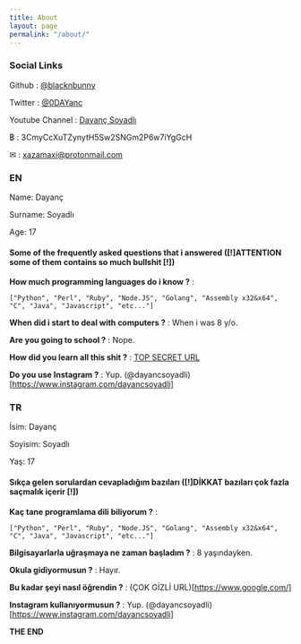 ```yaml
---
title: About
layout: page
permalink: "/about/"
---
```


### Social Links
Github : [@blacknbunny](https://github.com/blacknbunny)

Twitter : [@0DAYanc](https://www.twitter.com/0DAYanc)

Youtube Channel : [Dayanç Soyadlı](https://www.youtube.com/channel/UCAW77-4MVX2AL7S40CLtO7A)

฿ : 3CmyCcXuTZynytH5Sw2SNGm2P6w7iYgGcH

✉ : xazamaxi@protonmail.com

### EN
Name: Dayanç

Surname: Soyadlı

Age: 17

#### **Some of the frequently asked questions that i answered ([!]ATTENTION some of them contains so much bullshit [!])**
**How much programming languages do i know ?** : 

```["Python", "Perl", "Ruby", "Node.JS", "Golang", "Assembly x32&x64", "C", "Java", "Javascript", "etc..."]```

**When did i start to deal with computers ?** : When i was 8 y/o.

**Are you going to school ?** : Nope.

**How did you learn all this shit ?** : [TOP SECRET URL](https://www.google.com/)

**Do you use Instagram ?** : Yup. (@dayancsoyadli)[https://www.instagram.com/dayancsoyadli]

### TR
İsim: Dayanç

Soyisim: Soyadlı

Yaş: 17

#### **Sıkça gelen sorulardan cevapladığım bazıları ([!]DİKKAT bazıları çok fazla saçmalık içerir [!])**

**Kaç tane programlama dili biliyorum ?** :

```["Python", "Perl", "Ruby", "Node.JS", "Golang", "Assembly x32&x64", "C", "Java", "Javascript", "etc..."]```

**Bilgisayarlarla uğraşmaya ne zaman başladım ?** : 8 yaşındayken.

**Okula gidiyormusun ?** : Hayır.

**Bu kadar şeyi nasıl öğrendin ?** : (ÇOK GİZLİ URL)[https://www.google.com/]

**Instagram kullanıyormusun ?** : Yup. (@dayancsoyadli)[https://www.instagram.com/dayancsoyadli]

**THE END**


